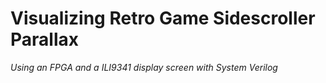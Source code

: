 # Visualizing Retro Game Sidescroller Parallax
*Using an FPGA and a ILI9341 display screen with System Verilog*